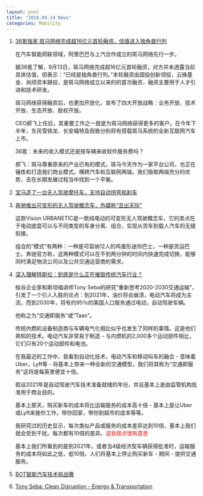 ```yaml
---
layout: post
title: "2018.09.14 News"
categories: Mobility
---
```


1. [36氪独家  斑马网络完成超16亿元首轮融资，估值进入独角兽行列](https://36kr.com/p/5152964.html)

    在汽车智能网联领域，阿里巴巴与上汽合作成立的斑马网络先行一步。

    据36氪了解，9月13日，斑马网络完成超16亿元首轮融资，对方并未透露当前具体估值，但表示：“已经是独角兽行列。”本轮融资由国投创新领投，云锋基金、尚颀资本跟投，是斑马网络成立以来的的首次融资，融资主要用于人才引进和技术研发。

    斑马网络获得融资后，也更加开放化，宣布了四大开放战略：业务开放、技术开放、生态开放、股权开放。

    CEO郝飞上任后，其重要工作之一就是为斑马网络获得更多的客户。在今年下半年，东风雪铁龙、长安福特及观致分别将有搭载斑马系统的全新互联网汽车上市。

    36氪：未来的收入模式还是按车辆来收软件服务费吗？

    郝飞：斑马尊重原来的产业已有的模式，斑马今天作为一家平台公司，也正在锤炼和打造我们商业模式。横跨汽车和互联网两端，我们吸取两端充分的优势，去在长期发展过程当中找到一个平衡。

2. [宝马造了一台无人驾驶摩托车，支持自动拐弯和刹车](https://36kr.com/p/5153049.html)

3. [奔驰推出可变形的无人驾驶概念车，外媒称“丑出天际”](https://36kr.com/p/5152900.html)

    这款Vision URBANETIC是一款纯电动的可变形无人驾驶概念车，它的卖点在于电动底盘可以与不同类型的车身分离、组合，实现从货车到载人汽车的无缝衔接。

    组合的“模式”有两种：一种是可容纳12人的鸡蛋形迷你巴士，一种是货运巴士。奔驰官方称，这两种模式可以在不到两分钟的时间内快速完成切换，能够同时满足物流公司以及公共交通运营商的需求。

4. [深入理解特斯拉：到底是什么正在摧毁传统汽车行业？](https://36kr.com/p/5153076.html)

    硅谷企业家和斯坦福讲师Tony Seba的研究“重新思考2020-2030交通运输”，引发了一个引人入胜的论点：到2021年，油价将会崩溃，电动汽车将成为主流，而到2030年，将有约95％的美国人口服务通过电动，自动驾驶车辆。

    他称之为“交通即服务”或“Taas”。

    传统内燃机设备制造商与车辆电气化相比似乎也发生了同样的事情。这是他们熟知的技术。电动汽车非常易于制造 - 与内燃机的2,000多个运动部件相比，它们只有20个运动部件和电池。

    在我最近的工作中，我看到自动化技术，电动汽车和移动叫车的融合 - 意味着Uber，Lyft等 - 将基本上带来一种全新的交通模型，我们将其称为“交通即服务”这将是每英里便宜十倍。

    假设2021年是自动驾驶汽车技术准备就绪的年份，并且基本上是由监管机构批准用于商业目的。

    基本上那天，购买新车的成本将比运输服务的成本高十倍 - 基本上是让Uber或Lyft来接你工作，带你回家，带你到超市的成本等等。

    我研究过的历史显示，每次类似产品或服务的成本差异达到10倍，基本上我们就会受到干扰。每次都有10倍的差异。<font color='red'>这些观点很有意思</font>

    基本上我们所看到的是到2021年，或者当4级经济型车辆获得批准时，运输服务的成本将如此之低，低10倍，人们将基本上停止购买新车 - 期间 - 提供交通服务。

5. [BOT智能汽车技术挑战赛](http://www.datadreams.org/#/raceDetail/raceSummary?raceid=120)

6. [Tony Seba: Clean Disruption - Energy & Transportation](https://www.youtube.com/watch?v=2b3ttqYDwF0)
